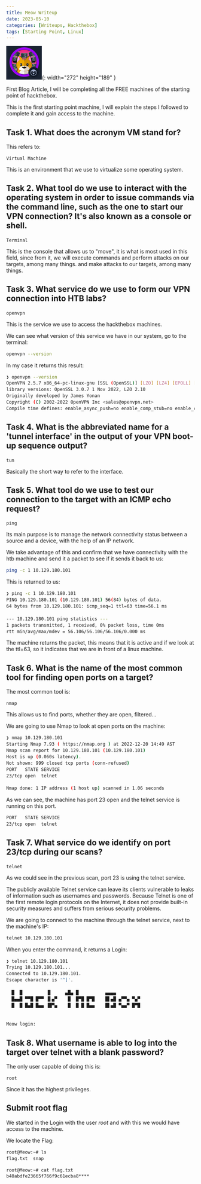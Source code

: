 ```yaml
---
title: Meow Writeup
date: 2023-05-10
categories: [Writeups, Hackthebox]
tags: [Starting Point, Linux]
---
```

![img](/assets/img/post/meow/meow.png){: width="272" height="189" }

First Blog Article, I will be completing all the FREE machines of the starting point of hackthebox.

This is the first starting point machine, I will explain the steps I followed to complete it and gain access to the machine.


## Task 1. What does the acronym VM stand for?

This refers to: 
```text
Virtual Machine
```
This is an environment that we use to virtualize some operating system.

## Task 2. What tool do we use to interact with the operating system in order to issue commands via the command line, such as the one to start our VPN connection? It's also known as a console or shell.


```text
Terminal
```
This is the console that allows us to "move", it is what is most used in this field, since from it, we will execute commands and perform attacks on our targets, among many things. 
and make attacks to our targets, among many things.


## Task 3. What service do we use to form our VPN connection into HTB labs?


```text
openvpn
```
This is the service we use to access the hackthebox machines.

We can see what version of this service we have in our system, go to the terminal:
```bash
openvpn --version
```

In my case it returns this result: 
```bash
❯ openvpn --version
OpenVPN 2.5.7 x86_64-pc-linux-gnu [SSL (OpenSSL)] [LZO] [LZ4] [EPOLL] [PKCS11] [MH/PKTINFO] [AEAD] built on Jul  5 2022
library versions: OpenSSL 3.0.7 1 Nov 2022, LZO 2.10
Originally developed by James Yonan
Copyright (C) 2002-2022 OpenVPN Inc <sales@openvpn.net>
Compile time defines: enable_async_push=no enable_comp_stub=no enable_crypto_ofb_cfb=yes enable_debug=yes enable_def_auth=yes enable_dependency_tracking=no enable_dlopen=unknown enable_dlopen_self=unknown enable_dlopen_self_static=unknown enable_fast_install=needless enable_fragment=yes enable_iproute2=no enable_libtool_lock=yes enable_lz4=yes enable_lzo=yes enable_maintainer_mode=no enable_management=yes enable_multihome=yes enable_option_checking=no enable_pam_dlopen=no enable_pedantic=no enable_pf=yes enable_pkcs11=yes enable_plugin_auth_pam=yes enable_plugin_down_root=yes enable_plugins=yes enable_port_share=yes enable_selinux=no enable_shared=yes enable_shared_with_static_runtimes=no enable_silent_rules=no enable_small=no enable_static=yes enable_strict=no enable_strict_options=no enable_systemd=yes enable_werror=no enable_win32_dll=yes enable_x509_alt_username=yes with_aix_soname=aix with_crypto_library=openssl with_gnu_ld=yes with_mem_check=no with_openssl_engine=auto with_sysroot=no
```
## Task 4. What is the abbreviated name for a 'tunnel interface' in the output of your VPN boot-up sequence output?


```text
tun
```
Basically the short way to refer to the interface.

## Task 5. What tool do we use to test our connection to the target with an ICMP echo request?


```text
ping
```
Its main purpose is to manage the network connectivity status between a source and a device, with the help of an IP network.

We take advantage of this and confirm that we have connectivity with the htb machine and send it a packet to see if it sends it back to us:

```bash
ping -c 1 10.129.180.101
```
This is returned to us: 
```bash
❯ ping -c 1 10.129.180.101
PING 10.129.180.101 (10.129.180.101) 56(84) bytes of data.
64 bytes from 10.129.180.101: icmp_seq=1 ttl=63 time=56.1 ms

--- 10.129.180.101 ping statistics ---
1 packets transmitted, 1 received, 0% packet loss, time 0ms
rtt min/avg/max/mdev = 56.106/56.106/56.106/0.000 ms
```
The machine returns the packet, this means that it is active and if we look at the ttl=63, so it indicates that we are in front of a linux machine. 

## Task 6. What is the name of the most common tool for finding open ports on a target?


The most common tool is:
```text
nmap
```
This allows us to find ports, whether they are open, filtered... 

We are going to use Nmap to look at open ports on the machine:

```bash
❯ nmap 10.129.180.101
Starting Nmap 7.93 ( https://nmap.org ) at 2022-12-20 14:49 AST
Nmap scan report for 10.129.180.101 (10.129.180.101)
Host is up (0.060s latency).
Not shown: 999 closed tcp ports (conn-refused)
PORT   STATE SERVICE
23/tcp open  telnet

Nmap done: 1 IP address (1 host up) scanned in 1.06 seconds
```

As we can see, the machine has port 23 open and the telnet service is running on this port.
```bash
PORT   STATE SERVICE
23/tcp open  telnet
```
## Task 7. What service do we identify on port 23/tcp during our scans?

```text
telnet
```
As we could see in the previous scan, port 23 is using the telnet service.

The publicly available Telnet service can leave its clients vulnerable to leaks of information such as usernames and passwords. Because Telnet is one of the first remote login protocols on the Internet, it does not provide built-in security measures and suffers from serious security problems.

We are going to connect to the machine through the telnet service, next to the machine's IP:
```bash
telnet 10.129.180.101 
```
When you enter the command, it returns a Login:
```bash
❯ telnet 10.129.180.101
Trying 10.129.180.101...
Connected to 10.129.180.101.
Escape character is '^]'.

  █  █         ▐▌     ▄█▄ █          ▄▄▄▄
  █▄▄█ ▀▀█ █▀▀ ▐▌▄▀    █  █▀█ █▀█    █▌▄█ ▄▀▀▄ ▀▄▀
  █  █ █▄█ █▄▄ ▐█▀▄    █  █ █ █▄▄    █▌▄█ ▀▄▄▀ █▀█


Meow login:
```

## Task 8. What username is able to log into the target over telnet with a blank password?


The only user capable of doing this is:
```text
root
```
Since it has the highest privileges.

##  Submit root flag

We started in the Login with the user *root* and with this we would have access to the machine.

We locate the Flag:
```bash
root@Meow:~# ls
flag.txt  snap
```
```bash
root@Meow:~# cat flag.txt 
b40abdfe23665f766f9c61ecba8****
```

